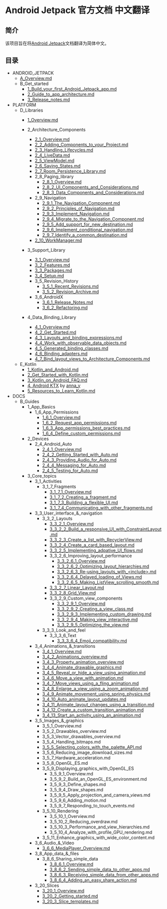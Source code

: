 # Android Jetpack 官方文档 中文翻译

## 简介
该项目旨在将[Android Jetpack](https://developer.android.google.cn/jetpack/)文档翻译为简体中文。

## 目录

- ANDROID_JETPACK
    - [A_Overview.md](https://github.com/Android-Jetpack-Chinese-Translation/android-jetpack-chinese-translation/blob/master/ANDROID_JETPACK/A_Overview.md)
    - B_Get_started
        - [1_Build_your_first_Android_Jetpack_app.md](https://github.com/Android-Jetpack-Chinese-Translation/android-jetpack-chinese-translation/blob/master/ANDROID_JETPACK/B_Get_started/1_Build_your_first_Android_Jetpack_app.md)
        - [2_Guide_to_app_architecture.md](https://github.com/Android-Jetpack-Chinese-Translation/android-jetpack-chinese-translation/blob/master/ANDROID_JETPACK/B_Get_started/2_Guide_to_app_architecture.md)
        - [3_Release_notes.md](https://github.com/Android-Jetpack-Chinese-Translation/android-jetpack-chinese-translation/blob/master/ANDROID_JETPACK/B_Get_started/3_Release_notes.md)
- PLATFORM
    - D_Libraries
        - [1_Overview.md](https://github.com/Android-Jetpack-Chinese-Translation/android-jetpack-chinese-translation/blob/master/PLATFORM/D_Libraries/1_Overview.md)
        - 2_Architecture_Components
            - [2_1_Overview.md](https://github.com/Android-Jetpack-Chinese-Translation/android-jetpack-chinese-translation/blob/master/PLATFORM/D_Libraries/2_Architecture_Components/2_1_Overview.md)
            - [2_2_Adding_Components_to_your_Project.md](https://github.com/Android-Jetpack-Chinese-Translation/android-jetpack-chinese-translation/blob/master/PLATFORM/D_Libraries/2_Architecture_Components/2_2_Adding_Components_to_your_Project.md)
            - [2_3_Handling_Lifecycles.md](https://github.com/Android-Jetpack-Chinese-Translation/android-jetpack-chinese-translation/blob/master/PLATFORM/D_Libraries/2_Architecture_Components/2_3_Handling_Lifecycles.md)
            - [2_4_LiveData.md](https://github.com/Android-Jetpack-Chinese-Translation/android-jetpack-chinese-translation/blob/master/PLATFORM/D_Libraries/2_Architecture_Components/2_4_LiveData.md)
            - [2_5_ViewModel.md](https://github.com/Android-Jetpack-Chinese-Translation/android-jetpack-chinese-translation/blob/master/PLATFORM/D_Libraries/2_Architecture_Components/2_5_ViewModel.md)
            - [2_6_Saving_States.md](https://github.com/Android-Jetpack-Chinese-Translation/android-jetpack-chinese-translation/blob/master/PLATFORM/D_Libraries/2_Architecture_Components/2_6_Saving_States.md)
            - [2_7_Room_Persistence_Library.md](https://github.com/Android-Jetpack-Chinese-Translation/android-jetpack-chinese-translation/blob/master/PLATFORM/D_Libraries/2_Architecture_Components/2_7_Room_Persistence_Library.md)
            - 2_8_Paging_library
                - [2_8_1_Overview.md](https://github.com/Android-Jetpack-Chinese-Translation/android-jetpack-chinese-translation/blob/master/PLATFORM/D_Libraries/2_Architecture_Components/2_8_Paging_library/2_8_1_Overview.md)
                - [2_8_2_UI_Components_and_Considerations.md](https://github.com/Android-Jetpack-Chinese-Translation/android-jetpack-chinese-translation/blob/master/PLATFORM/D_Libraries/2_Architecture_Components/2_8_Paging_library/2_8_2_UI_Components_and_Considerations.md)
                - [2_8_3_Data_Components_and_Considerations.md](https://github.com/Android-Jetpack-Chinese-Translation/android-jetpack-chinese-translation/blob/master/PLATFORM/D_Libraries/2_Architecture_Components/2_8_Paging_library/2_8_3_Data_Components_and_Considerations.md)
            - 2_9_Navigation
                - [2_9_1_The_Navigation_Component.md](https://github.com/Android-Jetpack-Chinese-Translation/android-jetpack-chinese-translation/blob/master/PLATFORM/D_Libraries/2_Architecture_Components/2_9_Navigation/2_9_1_The_Navigation_Component.md)
                - [2_9_2_Principles_of_Navigation.md](https://github.com/Android-Jetpack-Chinese-Translation/android-jetpack-chinese-translation/blob/master/PLATFORM/D_Libraries/2_Architecture_Components/2_9_2_Principles_of_Navigation.md)
                - [2_9_3_Implement_Navigation.md](https://github.com/Android-Jetpack-Chinese-Translation/android-jetpack-chinese-translation/blob/master/PLATFORM/D_Libraries/2_Architecture_Components/2_9_3_Implement_Navigation.md)
                - [2_9_4_Migrate_to_the_Navigation_Component.md](https://github.com/Android-Jetpack-Chinese-Translation/android-jetpack-chinese-translation/blob/master/PLATFORM/D_Libraries/2_Architecture_Components/2_9_4_Migrate_to_the_Navigation_Component.md)
                - [2_9_5_Add_support_for_new_destination.md](https://github.com/Android-Jetpack-Chinese-Translation/android-jetpack-chinese-translation/blob/master/PLATFORM/D_Libraries/2_Architecture_Components/2_9_5_Add_support_for_new_destination.md)
                - [2_9_6_Implement_conditional_navigation.md](https://github.com/Android-Jetpack-Chinese-Translation/android-jetpack-chinese-translation/blob/master/PLATFORM/D_Libraries/2_Architecture_Components/2_9_6_Implement_conditional_navigation)
                - [2_9_7_Identify_a_common_destination.md](https://github.com/Android-Jetpack-Chinese-Translation/android-jetpack-chinese-translation/blob/master/PLATFORM/D_Libraries/2_Architecture_Components/2_9_7_Identify_a_common_destination.md)
            - [2_10_WorkManager.md](https://github.com/Android-Jetpack-Chinese-Translation/android-jetpack-chinese-translation/blob/master/PLATFORM/D_Libraries/2_Architecture_Components/2_10_WorkManager.md)

        - 3_Support_Library
            - [3_1_Overview.md](https://github.com/Android-Jetpack-Chinese-Translation/android-jetpack-chinese-translation/blob/master/PLATFORM/D_Libraries/3_Support_Library/3_1_Overview.md)
            - [3_2_Features.md](https://github.com/Android-Jetpack-Chinese-Translation/android-jetpack-chinese-translation/blob/master/PLATFORM/D_Libraries/3_Support_Library/3_2_Features.md)
            - [3_3_Packages.md](https://github.com/Android-Jetpack-Chinese-Translation/android-jetpack-chinese-translation/blob/master/PLATFORM/D_Libraries/3_Support_Library/3_3_Packages.md)
            - [3_4_Setup.md](https://github.com/Android-Jetpack-Chinese-Translation/android-jetpack-chinese-translation/blob/master/PLATFORM/D_Libraries/3_Support_Library/3_4_Setup.md)
            - 3_5_Revision_History
                - [3_5_1_Recent_Revisions.md](https://github.com/Android-Jetpack-Chinese-Translation/android-jetpack-chinese-translation/blob/master/PLATFORM/D_Libraries/3_Support_Library/3_5_Revision_History/3_5_1_Recent_Revisions.md)
                - [3_5_2_Revision_Archive.md](https://github.com/Android-Jetpack-Chinese-Translation/android-jetpack-chinese-translation/blob/master/PLATFORM/D_Libraries/3_Support_Library/3_5_Revision_History/3_5_2_Revision_Archive.md)
            - 3_6_AndroidX
                - [3_6_1_Release_Notes.md](https://github.com/Android-Jetpack-Chinese-Translation/android-jetpack-chinese-translation/blob/master/PLATFORM/D_Libraries/3_Support_Library/3_6_AndroidX/3_6_1_Release_Notes.md)
                - [3_6_2_Refactoring.md](https://github.com/Android-Jetpack-Chinese-Translation/android-jetpack-chinese-translation/blob/master/PLATFORM/D_Libraries/3_Support_Library/3_6_AndroidX/3_6_2_Refactoring.md)
        - 4_Data_Binding_Library
            - [4_1_Overview.md](https://github.com/Android-Jetpack-Chinese-Translation/android-jetpack-chinese-translation/blob/master/PLATFORM/D_Libraries/4_Data_Binding_Library/4_1_Overview.md)
            - [4_2_Get_Started.md](https://github.com/Android-Jetpack-Chinese-Translation/android-jetpack-chinese-translation/blob/master/PLATFORM/D_Libraries/4_Data_Binding_Library/4_2_Get_Started.md)
            - [4_3_Layouts_and_binding_expressions.md](https://github.com/Android-Jetpack-Chinese-Translation/android-jetpack-chinese-translation/blob/master/PLATFORM/D_Libraries/4_Data_Binding_Library/4_3_Layouts_and_binding_expressions.md)
            - [4_4_Work_with_observable_data_objects.md](https://github.com/Android-Jetpack-Chinese-Translation/android-jetpack-chinese-translation/blob/master/PLATFORM/D_Libraries/4_Data_Binding_Library/4_4_Work_with_observable_data_objects.md)
            - [4_5_Generated_binding_classes.md](https://github.com/Android-Jetpack-Chinese-Translation/android-jetpack-chinese-translation/blob/master/PLATFORM/D_Libraries/4_Data_Binding_Library/4_5_Generated_binding_classes.md)
            - [4_6_Binding_adapters.md](https://github.com/Android-Jetpack-Chinese-Translation/android-jetpack-chinese-translation/blob/master/PLATFORM/D_Libraries/4_Data_Binding_Library/4_6_Binding_adapters.md)
            - [4_7_Bind_layout_views_to_Architecture_Components.md](https://github.com/Android-Jetpack-Chinese-Translation/android-jetpack-chinese-translation/blob/master/PLATFORM/D_Libraries/4_Data_Binding_Library/4_7_Bind_layout_views_to_Architecture_Components.md)
    - E_Kotlin
        - [1_Kotlin_and_Android.md](https://github.com/Android-Jetpack-Chinese-Translation/android-jetpack-chinese-translation/blob/master/PLATFORM/E_Kotlin/1_Kotlin_and_Android.md)
        - [2_Get_Started_with_Kotlin.md](https://github.com/Android-Jetpack-Chinese-Translation/android-jetpack-chinese-translation/blob/master/PLATFORM/E_Kotlin/2_Get_Started_with_Kotlin.md)
        - [3_Kotlin_on_Android_FAQ.md](https://github.com/Android-Jetpack-Chinese-Translation/android-jetpack-chinese-translation/blob/master/PLATFORM/E_Kotlin/3_Kotlin_on_Android_FAQ.md)
        - [4. Android KTX](https://github.com/Android-Jetpack-Chinese-Translation/android-jetpack-chinese-translation/blob/master/PLATFORM/E_Kotlin/4_Android_KTX.md) by [anna_y](https://github.com/Nevvea7)
        - [5_Resources_to_Learn_Kotlin.md](https://github.com/Android-Jetpack-Chinese-Translation/android-jetpack-chinese-translation/blob/master/PLATFORM/E_Kotlin/5_Resources_to_Learn_Kotlin.md)
- DOCS
    - B_Guides
        - 1_App_Basics
            - 1_6_App_Permissions
                - [1_6_1_Overview.md](https://github.com/Android-Jetpack-Chinese-Translation/android-jetpack-chinese-translation/blob/master/DOCS/B_Guides/1_App_Basics/1_6_App_Permissions/1_6_1_Overview.md)
                - [1_6_2_Request_app_permissions.md](https://github.com/Android-Jetpack-Chinese-Translation/android-jetpack-chinese-translation/blob/master/DOCS/B_Guides/1_App_Basics/1_6_App_Permissions/1_6_2_Request_app_permissions.md)
                - [1_6_3_App_permissions_best_practices.md](https://github.com/Android-Jetpack-Chinese-Translation/android-jetpack-chinese-translation/blob/master/DOCS/B_Guides/1_App_Basics/1_6_App_Permissions/1_6_3_App_permissions_best_practices.md)
                - [1_6_4_Define_custom_permissions.md](https://github.com/Android-Jetpack-Chinese-Translation/android-jetpack-chinese-translation/blob/master/DOCS/B_Guides/1_App_Basics/1_6_App_Permissions/1_6_4_Define_custom_permissions.md)
        - 2_Devices
            - 2_4_Android_Auto
                - [2_4_1_Overview.md](https://github.com/Android-Jetpack-Chinese-Translation/android-jetpack-chinese-translation/blob/master/DOCS/B_Guides/2_Devices/2_4_Android_Auto/2_4_1_Overview.md)
                - [2_4_2_Getting_Started_with_Auto.md](https://github.com/Android-Jetpack-Chinese-Translation/android-jetpack-chinese-translation/blob/master/DOCS/B_Guides/2_Devices/2_4_Android_Auto/2_4_2_Getting_Started_with_Auto.md)
                - [2_4_3_Providing_Audio_for_Auto.md](https://github.com/Android-Jetpack-Chinese-Translation/android-jetpack-chinese-translation/blob/master/DOCS/B_Guides/2_Devices/2_4_Android_Auto/2_4_3_Providing_Audio_for_Auto.md)
                - [2_4_4_Messaging_for_Auto.md](https://github.com/Android-Jetpack-Chinese-Translation/android-jetpack-chinese-translation/blob/master/DOCS/B_Guides/2_Devices/2_4_Android_Auto/2_4_4_Messaging_for_Auto.md)
                - [2_4_5_Testing_for_Auto.md](https://github.com/Android-Jetpack-Chinese-Translation/android-jetpack-chinese-translation/blob/master/DOCS/B_Guides/2_Devices/2_4_Android_Auto/2_4_5_Testing_for_Auto.md)
        - 3_Core_topics
            - 3_1_Activities
                - 3_1_7_Fragments
                    - [3_1_7_1_Overview.md](https://github.com/Android-Jetpack-Chinese-Translation/android-jetpack-chinese-translation/blob/master/DOCS/B_Guides/3_Core_topics/3_1_Activities/3_1_7_Fragments/3_1_7_1_Overview.md)
                    - [3_1_7_2_Creating_a_fragment.md](https://github.com/Android-Jetpack-Chinese-Translation/android-jetpack-chinese-translation/blob/master/DOCS/B_Guides/3_Core_topics/3_1_Activities/3_1_7_Fragments/3_1_7_2_Creating_a_fragment.md)
                    - [3_1_7_3_Building_a_flexible_UI.md](https://github.com/Android-Jetpack-Chinese-Translation/android-jetpack-chinese-translation/blob/master/DOCS/B_Guides/3_Core_topics/3_1_Activities/3_1_7_Fragments/3_1_7_3_Building_a_flexible_UI.md)
                    - [3_1_7_4_Communicating_with_other_fragments.md](https://github.com/Android-Jetpack-Chinese-Translation/android-jetpack-chinese-translation/blob/master/DOCS/B_Guides/3_Core_topics/3_1_Activities/3_1_7_Fragments/3_1_7_4_Communicating_with_other_fragments.md)
            - 3_3_User_interface_&_navigation
                - 3_3_2_Layouts
                    - [3_3_2_1_Overview.md](https://github.com/Android-Jetpack-Chinese-Translation/android-jetpack-chinese-translation/blob/master/DOCS/B_Guides/3_Core_topics/3_3_User_interface_%26_navigation/3_3_2_Layouts/3_3_2_1_Overview.md)
                    - [3_3_2_2_Build_a_responsive_UI_with_ConstraintLayout.md](https://github.com/Android-Jetpack-Chinese-Translation/android-jetpack-chinese-translation/blob/master/DOCS/B_Guides/3_Core_topics/3_3_User_interface_%26_navigation/3_3_2_Layouts/3_3_2_2_Build_a_responsive_UI_with_ConstraintLayout.md)
                    - [3_3_2_3_Create_a_list_with_RecyclerView.md](https://github.com/Android-Jetpack-Chinese-Translation/android-jetpack-chinese-translation/blob/master/DOCS/B_Guides/3_Core_topics/3_3_User_interface_%26_navigation/3_3_2_Layouts/3_3_2_3_Create_a_list_with_RecyclerView.md)
                    - [3_3_2_4_Create_a_card_based_layout.md](https://github.com/Android-Jetpack-Chinese-Translation/android-jetpack-chinese-translation/blob/master/DOCS/B_Guides/3_Core_topics/3_3_User_interface_%26_navigation/3_3_2_Layouts/3_3_2_4_Create_a_card_based_layout.md)
                    - [3_3_2_5_Implementing_adpative_UI_flows.md](https://github.com/Android-Jetpack-Chinese-Translation/android-jetpack-chinese-translation/blob/master/DOCS/B_Guides/3_Core_topics/3_3_User_interface_%26_navigation/3_3_2_Layouts/3_3_2_5_Implementing_adpative_UI_flows.md)
                    - 3_3_2_6_Improving_layout_performance
                        - [3_3_2_6_1_Overview.md](https://github.com/Android-Jetpack-Chinese-Translation/android-jetpack-chinese-translation/blob/master/DOCS/B_Guides/3_Core_topics/3_3_User_interface_%26_navigation/3_3_2_Layouts/3_3_2_6_Improving_layout_performance/3_3_2_6_1_Overview.md)
                        - [3_3_2_6_2_Optimizing_layout_hierarchies.md](https://github.com/Android-Jetpack-Chinese-Translation/android-jetpack-chinese-translation/blob/master/DOCS/B_Guides/3_Core_topics/3_3_User_interface_%26_navigation/3_3_2_Layouts/3_3_2_6_Improving_layout_performance/3_3_2_6_2_Optimizing_layout_hierarchies.md)
                        - [3_3_2_6_3_Re-using_layouts_with_&lt;include&gt;.md](https://github.com/Android-Jetpack-Chinese-Translation/android-jetpack-chinese-translation/blob/master/DOCS/B_Guides/3_Core_topics/3_3_User_interface_%26_navigation/3_3_2_Layouts/3_3_2_6_Improving_layout_performance/3_3_2_6_3_Re-using_layouts_with_%3Cinclude%3E.md)
                        - [3_3_2_6_4_Delayed_loading_of_Views.md](https://github.com/Android-Jetpack-Chinese-Translation/android-jetpack-chinese-translation/blob/master/DOCS/B_Guides/3_Core_topics/3_3_User_interface_%26_navigation/3_3_2_Layouts/3_3_2_6_Improving_layout_performance/3_3_2_6_4_Delayed_loading_of_Views.md)
                        - [3_3_2_6_5_Making_ListView_scrolling_smooth.md](https://github.com/Android-Jetpack-Chinese-Translation/android-jetpack-chinese-translation/blob/master/DOCS/B_Guides/3_Core_topics/3_3_User_interface_%26_navigation/3_3_2_Layouts/3_3_2_6_Improving_layout_performance/3_3_2_6_5_Making_ListView_scrolling_smooth.md)
                    - [3_3_2_7_Linear_Layout.md](https://github.com/Android-Jetpack-Chinese-Translation/android-jetpack-chinese-translation/blob/master/DOCS/B_Guides/3_Core_topics/3_3_User_interface_%26_navigation/3_3_2_Layouts/3_3_2_7_Linear_Layout.md)
                    - [3_3_2_8_Grid_View.md](https://github.com/Android-Jetpack-Chinese-Translation/android-jetpack-chinese-translation/blob/master/DOCS/B_Guides/3_Core_topics/3_3_User_interface_%26_navigation/3_3_2_Layouts/3_3_2_8_Grid_View.md)
                    - 3_3_2_9_Custom_view_components
                        - [3_3_2_9_1_Overview.md](https://github.com/Android-Jetpack-Chinese-Translation/android-jetpack-chinese-translation/blob/master/DOCS/B_Guides/3_Core_topics/3_3_User_interface_%26_navigation/3_3_2_Layouts/3_3_2_9_Custom_view_components/3_3_2_9_1_Overview.md)
                        - [3_3_2_9_2_Creating_a_view_class.md](https://github.com/Android-Jetpack-Chinese-Translation/android-jetpack-chinese-translation/blob/master/DOCS/B_Guides/3_Core_topics/3_3_User_interface_%26_navigation/3_3_2_Layouts/3_3_2_9_Custom_view_components/3_3_2_9_2_Creating_a_view_class.md)
                        - [3_3_2_9_3_Implementing_custom_drawing.md](https://github.com/Android-Jetpack-Chinese-Translation/android-jetpack-chinese-translation/blob/master/DOCS/B_Guides/3_Core_topics/3_3_User_interface_%26_navigation/3_3_2_Layouts/3_3_2_9_Custom_view_components/)
                        - [3_3_2_9_4_Making_view_interactive.md](https://github.com/Android-Jetpack-Chinese-Translation/android-jetpack-chinese-translation/blob/master/DOCS/B_Guides/3_Core_topics/3_3_User_interface_%26_navigation/3_3_2_Layouts/3_3_2_9_Custom_view_components/3_3_2_9_4_Making_view_interactive.md)
                        - [3_3_2_9_5_Optimizing_the_view.md](https://github.com/Android-Jetpack-Chinese-Translation/android-jetpack-chinese-translation/blob/master/DOCS/B_Guides/3_Core_topics/3_3_User_interface_%26_navigation/3_3_2_Layouts/3_3_2_9_Custom_view_components/3_3_2_9_5_Optimizing_the_view.md)
                - 3_3_3_Look_and_feel
                    - 3_3_3_6_Text
                        - [3_3_3_6_4_Emoji_compatibility.md](https://github.com/Android-Jetpack-Chinese-Translation/android-jetpack-chinese-translation/blob/master/DOCS/B_Guides/3_Core_topics/3_3_User_interface_%26_navigation/3_3_3_Look_and_feel/3_3_3_6_Text/3_3_3_6_4_Emoji_compatibility.md)
            - 3_4_Animations_&_transitions
                - [3_4_1_Overview.md](https://github.com/Android-Jetpack-Chinese-Translation/android-jetpack-chinese-translation/blob/master/DOCS/B_Guides/3_Core_topics/3_4_Animations_%26_transitions/3_4_1_Overview.md)
                - [3_4_2_Animations_overview.md](https://github.com/Android-Jetpack-Chinese-Translation/android-jetpack-chinese-translation/blob/master/DOCS/B_Guides/3_Core_topics/3_4_Animations_%26_transitions/3_4_2_Animations_overview.md)
                - [3_4_3_Property_animation_overview.md](https://github.com/Android-Jetpack-Chinese-Translation/android-jetpack-chinese-translation/blob/master/DOCS/B_Guides/3_Core_topics/3_4_Animations_%26_transitions/3_4_3_Property_animation_overview.md)
                - [3_4_4_Animate_drawable_graphics.md](https://github.com/Android-Jetpack-Chinese-Translation/android-jetpack-chinese-translation/blob/master/DOCS/B_Guides/3_Core_topics/3_4_Animations_%26_transitions/3_4_4_Animate_drawable_graphics.md)
                - [3_4_5_Reveal_or_hide_a_view_using_animation.md](https://github.com/Android-Jetpack-Chinese-Translation/android-jetpack-chinese-translation/blob/master/DOCS/B_Guides/3_Core_topics/3_4_Animations_%26_transitions/3_4_5_Reveal_or_hide_a_view_using_animation.md)
                - [3_4_6_Move_a_view_with_animation.md](https://github.com/Android-Jetpack-Chinese-Translation/android-jetpack-chinese-translation/blob/master/DOCS/B_Guides/3_Core_topics/3_4_Animations_%26_transitions/3_4_6_Move_a_view_with_animation.md)
                - [3_4_7_Move_views_using_a_fling_animation.md](https://github.com/Android-Jetpack-Chinese-Translation/android-jetpack-chinese-translation/blob/master/DOCS/B_Guides/3_Core_topics/3_4_Animations_%26_transitions/3_4_7_Move_views_using_a_fling_animation.md)
                - [3_4_8_Enlarge_a_view_using_a_zoom_animation.md](https://github.com/Android-Jetpack-Chinese-Translation/android-jetpack-chinese-translation/blob/master/DOCS/B_Guides/3_Core_topics/3_4_Animations_%26_transitions/3_4_8_Enlarge_a_view_using_a_zoom_animation.md)
                - [3_4_9_Animate_movement_using_spring_physics.md](https://github.com/Android-Jetpack-Chinese-Translation/android-jetpack-chinese-translation/blob/master/DOCS/B_Guides/3_Core_topics/3_4_Animations_%26_transitions/3_4_9_Animate_movement_using_spring_physics.md)
                - [3_4_10_Auto_animate_layout_updates.md](https://github.com/Android-Jetpack-Chinese-Translation/android-jetpack-chinese-translation/blob/master/DOCS/B_Guides/3_Core_topics/3_4_Animations_%26_transitions/3_4_10_Auto_animate_layout_updates.md)
                - [3_4_11_Animate_layout_changes_using_a_transition.md](https://github.com/Android-Jetpack-Chinese-Translation/android-jetpack-chinese-translation/blob/master/DOCS/B_Guides/3_Core_topics/3_4_Animations_%26_transitions/3_4_11_Animate_layout_changes_using_a_transition.md)
                - [3_4_12_Create_a_custom_transition_animation.md](https://github.com/Android-Jetpack-Chinese-Translation/android-jetpack-chinese-translation/blob/master/DOCS/B_Guides/3_Core_topics/3_4_Animations_%26_transitions/3_4_12_Create_a_custom_transition_animation.md)
                - [3_4_13_Start_an_activity_using_an_animation.md](https://github.com/Android-Jetpack-Chinese-Translation/android-jetpack-chinese-translation/blob/master/DOCS/B_Guides/3_Core_topics/3_4_Animations_%26_transitions/3_4_13_Start_an_activity_using_an_animation.md)
            - 3_5_Images_&_graphics
                - 3_5_1_Overview.md
                - 3_5_2_Drawables_overview.md
                - 3_5_3_Vector_drawables_overview.md
                - 3_5_4_Handling_bitmaps.md
                - [3_5_5_Selecting_colors_with_the_palette_API.md](https://github.com/Android-Jetpack-Chinese-Translation/android-jetpack-chinese-translation/blob/master/DOCS/B_Guides/3_Core_topics/3_5_Images_%26_graphics/3_5_5_Selecting_colors_with_the_palette_API.md)
                - 3_5_6_Reducing_image_download_sizes.md
                - 3_5_7_Hardware_acceleration.md
                - 3_5_8_OpenGL_ES.md
                - 3_5_9_Displaying_graphics_with_OpenGL_ES
                    - 3_5_9_1_Overview.md
                    - 3_5_9_2_Build_an_OpenGL_ES_environment.md
                    - 3_5_9_3_Define_shapes.md
                    - 3_5_9_4_Draw_shapes.md
                    - 3_5_9_5_Apply_projection_and_camera_views.md
                    - 3_5_9_6_Adding_motion.md
                    - 3_5_9_7_Responding_to_touch_events.md
                - 3_5_10_Rendering
                    - 3_5_10_1_Overview.md
                    - 3_5_10_2_Reducing_overdraw.md
                    - 3_5_10_3_Performance_and_view_hierarchies.md
                    - 3_5_10_4_Analyze_with_profile_GPU_rendering.md
                - 3_5_11_Enhance_graphics_with_wide_color_content.md
            - 3_6_Audio_&_Video
                - [3_6_6_MediaPlayer_Overview.md](https://github.com/Android-Jetpack-Chinese-Translation/android-jetpack-chinese-translation/blob/master/DOCS/B_Guides/3_Core_topics/3_6_Audio_%26_Video/3_6_6_MediaPlayer_Overview.md)
            - 3_8_App_data_&_files
                - 3_8_6_Sharing_simple_data
                    - [3_8_6_1_Overview.md](https://github.com/Android-Jetpack-Chinese-Translation/android-jetpack-chinese-translation/blob/master/DOCS/B_Guides/3_Core_topics/3_8_App_data_%26_files/3_8_6_Sharing_simple_data/3_8_6_1_Overview.md)
                    - [3_8_6_2_Sending_simple_data_to_other_apps.md](https://github.com/Android-Jetpack-Chinese-Translation/android-jetpack-chinese-translation/blob/master/DOCS/B_Guides/3_Core_topics/3_8_App_data_%26_files/3_8_6_Sharing_simple_data/3_8_6_2_Sending_simple_data_to_other_apps.md)
                    - [3_8_6_3_Receiving_simple_data_from_other_apps.md](https://github.com/Android-Jetpack-Chinese-Translation/android-jetpack-chinese-translation/blob/master/DOCS/B_Guides/3_Core_topics/3_8_App_data_%26_files/3_8_6_Sharing_simple_data/3_8_6_3_Receiving_simple_data_from_other_apps.md)
                    - [3_8_6_4_Adding_an_easy_share_action.md](https://github.com/Android-Jetpack-Chinese-Translation/android-jetpack-chinese-translation/blob/master/DOCS/B_Guides/3_Core_topics/3_8_App_data_%26_files/3_8_6_Sharing_simple_data/3_8_6_4_Adding_an_easy_share_action)
            - 3_20_Slices
                - [3_20_1_Overview.md](https://github.com/Android-Jetpack-Chinese-Translation/android-jetpack-chinese-translation/blob/master/DOCS/B_Guides/3_Core_topics/3_20_Slices/3_20_1_Overview.md)
                - [3_20_2_Getting_started.md](https://github.com/Android-Jetpack-Chinese-Translation/android-jetpack-chinese-translation/blob/master/DOCS/B_Guides/3_Core_topics/3_20_Slices/3_20_2_Getting_started.md)
                - [3_20_3_Slice_templates.md](https://github.com/Android-Jetpack-Chinese-Translation/android-jetpack-chinese-translation/blob/master/DOCS/B_Guides/3_Core_topics/3_20_Slices/3_20_3_Slice_templates.md)
